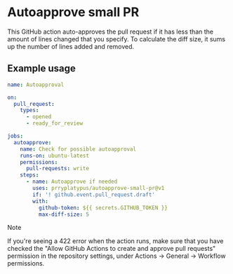 # Autoapprove small PR

This GitHub action auto-approves the pull request if it has less than the amount of lines changed that you specify. To calculate the diff size, it sums up the number of lines added and removed.

## Example usage

```yaml
name: Autoapproval

on:
  pull_request:
    types:
      - opened
      - ready_for_review

jobs:
  autoapprove:
    name: Check for possible autoapproval
    runs-on: ubuntu-latest
    permissions:
      pull-requests: write
    steps:
      - name: Autoapprove if needed
        uses: prryplatypus/autoapprove-small-pr@v1
        if: '! github.event.pull_request.draft'
        with:
          github-token: ${{ secrets.GITHUB_TOKEN }}
          max-diff-size: 5
```


> [!NOTE]
> If you're seeing a 422 error when the action runs, make sure that you have checked the "Allow GitHub Actions to create and approve pull requests" permission in the repository settings, under Actions -> General -> Workflow permissions.
